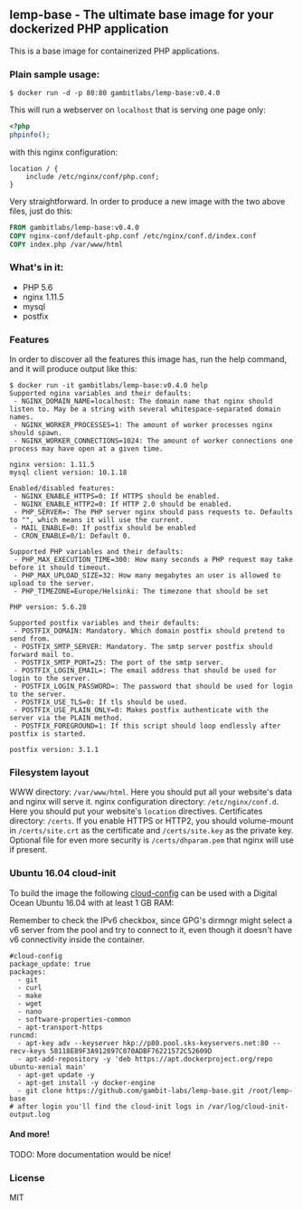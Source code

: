 ## lemp-base - The ultimate base image for your dockerized PHP application

This is a base image for containerized PHP applications.

### Plain sample usage:

```console
$ docker run -d -p 80:80 gambitlabs/lemp-base:v0.4.0
```

This will run a webserver on `localhost` that is serving one page only:

```php
<?php
phpinfo();

```

with this nginx configuration:
```nginx
location / {
	include /etc/nginx/conf/php.conf;
}
```

Very straightforward. In order to produce a new image with the two above files, just do this:
```Dockerfile
FROM gambitlabs/lemp-base:v0.4.0
COPY nginx-conf/default-php.conf /etc/nginx/conf.d/index.conf
COPY index.php /var/www/html
```

### What's in it:

 - PHP 5.6
 - nginx 1.11.5
 - mysql
 - postfix

### Features

In order to discover all the features this image has, run the help command, and it will produce output like this:

```console
$ docker run -it gambitlabs/lemp-base:v0.4.0 help
Supported nginx variables and their defaults:
 - NGINX_DOMAIN_NAME=localhost: The domain name that nginx should listen to. May be a string with several whitespace-separated domain names.
 - NGINX_WORKER_PROCESSES=1: The amount of worker processes nginx should spawn.
 - NGINX_WORKER_CONNECTIONS=1024: The amount of worker connections one process may have open at a given time.

nginx version: 1.11.5
mysql client version: 10.1.18

Enabled/disabled features:
 - NGINX_ENABLE_HTTPS=0: If HTTPS should be enabled.
 - NGINX_ENABLE_HTTP2=0: If HTTP 2.0 should be enabled.
 - PHP_SERVER=: The PHP server nginx should pass requests to. Defaults to "", which means it will use the current.
 - MAIL_ENABLE=0: If postfix should be enabled
 - CRON_ENABLE=0/1: Default 0.

Supported PHP variables and their defaults:
 - PHP_MAX_EXECUTION_TIME=300: How many seconds a PHP request may take before it should timeout.
 - PHP_MAX_UPLOAD_SIZE=32: How many megabytes an user is allowed to upload to the server.
 - PHP_TIMEZONE=Europe/Helsinki: The timezone that should be set

PHP version: 5.6.28

Supported postfix variables and their defaults:
 - POSTFIX_DOMAIN: Mandatory. Which domain postfix should pretend to send from.
 - POSTFIX_SMTP_SERVER: Mandatory. The smtp server postfix should forward mail to.
 - POSTFIX_SMTP_PORT=25: The port of the smtp server.
 - POSTFIX_LOGIN_EMAIL=: The email address that should be used for login to the server.
 - POSTFIX_LOGIN_PASSWORD=: The password that should be used for login to the server.
 - POSTFIX_USE_TLS=0: If tls should be used.
 - POSTFIX_USE_PLAIN_ONLY=0: Makes postfix authenticate with the server via the PLAIN method.
 - POSTFIX_FOREGROUND=1: If this script should loop endlessly after postfix is started.

postfix version: 3.1.1
```

### Filesystem layout

WWW directory: `/var/www/html`. Here you should put all your website's data and nginx will serve it.
nginx configuration directory: `/etc/nginx/conf.d`. Here you should put your website's `location` directives.
Certificates directory: `/certs`. If you enable HTTPS or HTTP2, you should volume-mount in `/certs/site.crt` as the certificate and `/certs/site.key` as the private key. Optional file for even more security is `/certs/dhparam.pem` that nginx will use if present.

### Ubuntu 16.04 cloud-init

To build the image the following [cloud-config](https://www.digitalocean.com/community/tutorials/an-introduction-to-cloud-config-scripting) can be used with a Digital Ocean Ubuntu 16.04 with at least 1 GB RAM:

Remember to check the IPv6 checkbox, since GPG's dirmngr might select a v6 server from the pool and try to connect to it, even though it doesn't have v6 connectivity inside the container.

```
#cloud-config
package_update: true
packages:
  - git
  - curl
  - make
  - wget
  - nano
  - software-properties-common
  - apt-transport-https
runcmd:
  - apt-key adv --keyserver hkp://p80.pool.sks-keyservers.net:80 --recv-keys 58118E89F3A912897C070ADBF76221572C52609D
  - apt-add-repository -y 'deb https://apt.dockerproject.org/repo ubuntu-xenial main'
  - apt-get update -y
  - apt-get install -y docker-engine
  - git clone https://github.com/gambit-labs/lemp-base.git /root/lemp-base
# after login you'll find the cloud-init logs in /var/log/cloud-init-output.log
```

#### And more!

TODO: More documentation would be nice!

### License

MIT
